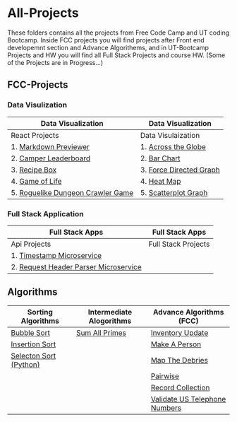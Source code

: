 # All-Projects
These folders contains all the projects from Free Code Camp and UT coding Bootcamp. Inside FCC projects you will find projects after Front end developemnt section and Advance Algorithems, and in UT-Bootcamp Projects and HW you will find all Full Stack Projects and course HW. (Some of the Projects are in Progress...)   


## FCC-Projects
### Data Visulization
|Data Visualization                                                                                     |Data Visualization                                                                                 |
|-------------------                                                                                    |---------------------------------------------------------------------------------------------------|
|React Projects                                                                                         |Data Visulaization                                                                                 |
|1. [Markdown Previewer](FCC-Projects/React%20Projects/Markdown%20Previewer)                            |1. [Across the Globe](FCC-Projects/Data%20Visualization%20Projects/Across%20the%20Globe)           |
|2. [Camper Leaderboard](FCC-Projects/React%20Projects/Camper%20Leaderboard)                            |2. [Bar Chart](FCC-Projects/Data%20Visualization%20Projects/Bar%20Chart)                           |
|3. [Recipe Box](FCC-Projects/React%20Projects/Recipe%20Box)                                            |3. [Force Directed Graph](FCC-Projects/Data%20Visualization%20Projects/Force%20Directed%20Graph)   |
|4. [Game of Life](FCC-Projects/React%20Projects/Game%20of%20Life)                                      |4. [Heat Map](FCC-Projects/Data%20Visualization%20Projects/Heat%20Map)                             |        
|5. [Roguelike Dungeon Crawler Game](FCC-Projects/React%20Projects/Roguelike%20Dungeon%20Crawler%20Game)|5. [Scatterplot Graph](FCC-Projects/Data%20Visualization%20Projects/Scatterplot%20Graph)           |                            
### Full Stack Application
|Full Stack Apps|Full Stack Apps|
|--------|----------|
|Api Projects| Full Stack Projects|
|1. [Timestamp Microservice](FCC-Projects/API%20Projects/Timestamp%20Microservice)||
|2. [Request Header Parser Microservice](FCC-Projects/API%20Projects/Request%20Header%20Parser%20Microservice)||

## Algorithms

| Sorting Algorithms                                    |Intermediate Alogorithms  | Advance Algorithms (FCC)                                                                  |
|---------------------------------------------------    |--------------------------|-------------------------------------------------------------------------------------------|
| [Bubble Sort](Algorithms/BubbleSort)                  | [Sum All Primes](Algorithms/SumPrime)                         |  [Inventory Update](Algorithms/FCC-Algorithm/Inventory_Update)                            |
| [Insertion Sort](Algorithms/Insertion%20Sort)         |                          |  [Make A Person](Algorithms/FCC-Algorithm/Make_A_Person)                                  |
| [Selecton Sort (Python)](Algorithms/Selection%20Sort) |                          |  [Map The Debries](Algorithms/FCC-Algorithm/Map_The_Debries)                              |
|                                                       |                          |  [Pairwise](Algorithms/FCC-Algorithm/Pairwise)                                            |
|                                                       |                          |  [Record Collection](Algorithms/FCC-Algorithm/Record_Collection)                          |
|                                                       |                          |  [Validate US Telephone Numbers](Algorithms/FCC-Algorithm/Validate_US_Telephone_Numbers)  |
